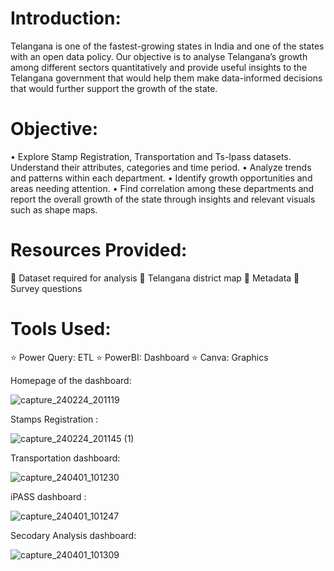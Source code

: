 # Introduction:
Telangana is one of the fastest-growing states in India and one of the states with an open data policy. Our objective is to analyse Telangana’s growth among different sectors quantitatively 
and provide useful insights to the Telangana government that would help them make data-informed decisions that would further support the growth of the state.
 
# Objective:
• Explore Stamp Registration, Transportation and Ts-Ipass datasets. Understand their attributes, categories and time period.
• Analyze trends and patterns within each department.
• Identify growth opportunities and areas needing attention.
• Find correlation among these departments and report the overall growth of the state through insights and relevant visuals such as shape maps.
 
# Resources Provided:
📍 Dataset required for analysis
📍 Telangana district map
📍 Metadata
📍 Survey questions
 
# Tools Used:
⭐ Power Query: ETL
⭐ PowerBI: Dashboard
⭐ Canva: Graphics



Homepage of the dashboard:

![capture_240224_201119](https://github.com/sivajetteboina/Telangana_Growth_Analysis/assets/144469525/c8526a37-8bf6-483d-a9d1-8a1744bdc80e)

Stamps Registration :

![capture_240224_201145 (1)](https://github.com/sivajetteboina/Telangana_Growth_Analysis/assets/144469525/e883f52b-fc85-43be-bbc0-612def518791)

Transportation dashboard:

![capture_240401_101230](https://github.com/sivajetteboina/Telangana_Growth_Analysis/assets/144469525/9df834f3-48da-4ad5-adfa-027c1550bc34)


iPASS dashboard :

![capture_240401_101247](https://github.com/sivajetteboina/Telangana_Growth_Analysis/assets/144469525/6c53b275-a5c1-4acb-a964-e33d0f5fd0c7)


Secodary Analysis dashboard:

![capture_240401_101309](https://github.com/sivajetteboina/Telangana_Growth_Analysis/assets/144469525/6c45fcb8-0c94-442a-9727-4aa443241bc9)


